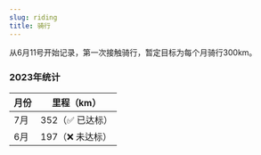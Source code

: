 ```yaml
---
slug: riding
title: 骑行
---
```


从6月11号开始记录，第一次接触骑行，暂定目标为每个月骑行300km。

### 2023年统计
|月份|里程（km）|
|---|---|
|7月|352（✅ 已达标）|
|6月|197（❌ 未达标）|

